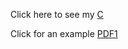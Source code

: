 

Click here to see my [C](/files/CV__Gonzalo_Contreras.pdf)

Click for an example [PDF1](paper1.pdf) 

